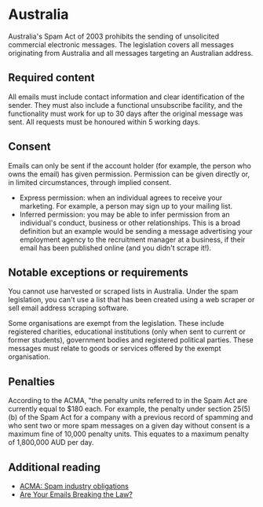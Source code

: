 # Australia
Australia's Spam Act of 2003 prohibits the sending of unsolicited commercial electronic messages. The legislation covers all messages originating from Australia and all messages targeting an Australian address.

## Required content
All emails must include contact information and clear identification of the sender. They must also include a functional unsubscribe facility, and the functionality must work for up to 30 days after the original message was sent. All requests must be honoured within 5 working days.

## Consent
Emails can only be sent if the account holder (for example, the person who owns the email) has given permission. Permission can be given directly or, in limited circumstances, through implied consent.

- Express permission: when an individual agrees to receive your marketing. For example, a person may sign up to your mailing list.
- Inferred permission: you may be able to infer permission from an individual's conduct, business or other relationships. This is a broad definition but an example would be sending a message advertising your employment agency to the recruitment manager at a business, if their email has been published online (and you didn't scrape it!).

## Notable exceptions or requirements
You cannot use harvested or scraped lists in Australia. Under the spam legislation, you can't use a list that has been created using a web scraper or sell email address scraping software.

Some organisations are exempt from the legislation. These include registered charities, educational institutions (only when sent to current or former students), government bodies and registered political parties. These messages must relate to goods or services offered by the exempt organisation.

## Penalties
According to the ACMA, "the penalty units referred to in the Spam Act are currently equal to $180 each. For example, the penalty under section 25(5)(b) of the Spam Act for a company with a previous record of spamming and who sent two or more spam messages on a given day without consent is a maximum fine of 10,000 penalty units. This equates to a maximum penalty of 1,800,000 AUD per day.

## Additional reading
- [ACMA: Spam industry obligations](https://www.acma.gov.au/theACMA/spam-industry-obligations)
- [Are Your Emails Breaking the Law?](https://www.heartcomms.com.au/emails-breaking-the-law/)
